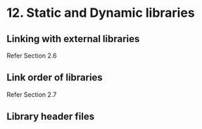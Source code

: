 
# 12. Static and Dynamic libraries

## Linking with external libraries

Refer Section 2.6

## Link order of libraries

Refer Section 2.7

## Library header files
